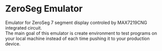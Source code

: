 # ZeroSeg Emulator

Emulator for ZeroSeg 7 segment display controled by MAX7219CNG integrated circuit. \
The main goal of this emulator is create environment to test programs on your local machine instead of each time pushing it to your production device.
